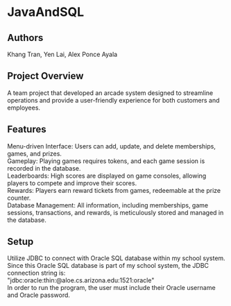 # JavaAndSQL  
## Authors
Khang Tran, Yen Lai, Alex Ponce Ayala

## Project Overview
A team project that developed an arcade system designed to streamline operations and provide a user-friendly experience for both customers and employees.

## Features
Menu-driven Interface: Users can add, update, and delete memberships, games, and prizes.  
Gameplay: Playing games requires tokens, and each game session is recorded in the database.  
Leaderboards: High scores are displayed on game consoles, allowing players to compete and improve their scores.  
Rewards: Players earn reward tickets from games, redeemable at the prize counter.  
Database Management: All information, including memberships, game sessions, transactions, and rewards, 
is meticulously stored and managed in the database.

## Setup
Utilize JDBC to connect with Oracle SQL database within my school system.  
Since this Oracle SQL database is part of my school system, the JDBC connection string is:  
"jdbc:oracle:thin:@aloe.cs.arizona.edu:1521:oracle"  
In order to run the program, the user must include their Oracle username and Oracle password.
